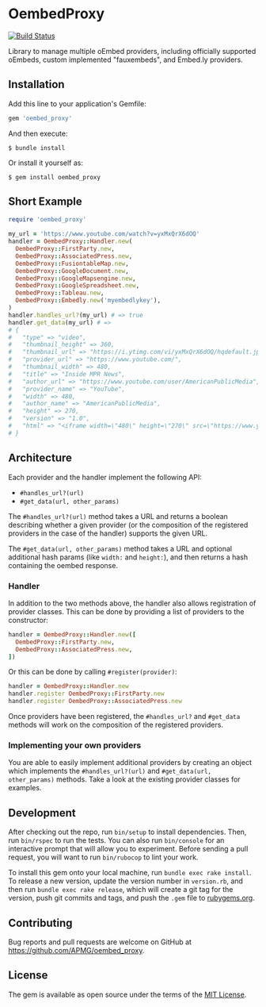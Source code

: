 # OembedProxy

[![Build Status](https://travis-ci.org/APMG/oembed_proxy.svg?branch=master)](https://travis-ci.org/APMG/oembed_proxy)

Library to manage multiple oEmbed providers, including officially supported oEmbeds, custom implemented "fauxembeds", and Embed.ly providers.

## Installation

Add this line to your application's Gemfile:

```ruby
gem 'oembed_proxy'
```

And then execute:

    $ bundle install

Or install it yourself as:

    $ gem install oembed_proxy

## Short Example

```ruby
require 'oembed_proxy'

my_url = 'https://www.youtube.com/watch?v=yxMxQrX6dOQ'
handler = OembedProxy::Handler.new(
  OembedProxy::FirstParty.new,
  OembedProxy::AssociatedPress.new,
  OembedProxy::FusiontableMap.new,
  OembedProxy::GoogleDocument.new,
  OembedProxy::GoogleMapsengine.new,
  OembedProxy::GoogleSpreadsheet.new,
  OembedProxy::Tableau.new,
  OembedProxy::Embedly.new('myembedlykey'),
)
handler.handles_url?(my_url) # => true
handler.get_data(my_url) # =>
# {
#   "type" => "video",
#   "thumbnail_height" => 360,
#   "thumbnail_url" => "https://i.ytimg.com/vi/yxMxQrX6dOQ/hqdefault.jpg",
#   "provider_url" => "https://www.youtube.com/",
#   "thumbnail_width" => 480,
#   "title" => "Inside MPR News",
#   "author_url" => "https://www.youtube.com/user/AmericanPublicMedia",
#   "provider_name" => "YouTube",
#   "width" => 480,
#   "author_name" => "AmericanPublicMedia",
#   "height" => 270,
#   "version" => "1.0",
#   "html" => "<iframe width=\"480\" height=\"270\" src=\"https://www.youtube.com/embed/yxMxQrX6dOQ?feature=oembed\" frameborder=\"0\" allow=\"autoplay; encrypted-media\" allowfullscreen></iframe>"
# }
```

## Architecture

Each provider and the handler implement the following API:

* `#handles_url?(url)`
* `#get_data(url, other_params)`

The `#handles_url?(url)` method takes a URL and returns a boolean describing whether a given provider (or the composition of the registered providers in the case of the handler) supports the given URL.

The `#get_data(url, other_params)` method takes a URL and optional additional hash params (like `width:` and `height:`), and then returns a hash containing the oembed response.

### Handler

In addition to the two methods above, the handler also allows registration of provider classes. This can be done by providing a list of providers to the constructor:

```ruby
handler = OembedProxy::Handler.new([
  OembedProxy::FirstParty.new,
  OembedProxy::AssociatedPress.new,
])
```

Or this can be done by calling `#register(provider)`:

```ruby
handler = OembedProxy::Handler.new
handler.register OembedProxy::FirstParty.new
handler.register OembedProxy::AssociatedPress.new
```

Once providers have been registered, the `#handles_url?` and `#get_data` methods will work on the composition of the registered providers.

### Implementing your own providers

You are able to easily implement additional providers by creating an object which implements the `#handles_url?(url)` and `#get_data(url, other_params)` methods. Take a look at the existing provider classes for examples.

## Development

After checking out the repo, run `bin/setup` to install dependencies. Then, run `bin/rspec` to run the tests. You can also run `bin/console` for an interactive prompt that will allow you to experiment. Before sending a pull request, you will want to run `bin/rubocop` to lint your work.

To install this gem onto your local machine, run `bundle exec rake install`. To release a new version, update the version number in `version.rb`, and then run `bundle exec rake release`, which will create a git tag for the version, push git commits and tags, and push the `.gem` file to [rubygems.org](https://rubygems.org).

## Contributing

Bug reports and pull requests are welcome on GitHub at https://github.com/APMG/oembed_proxy.

## License

The gem is available as open source under the terms of the [MIT License](https://opensource.org/licenses/MIT).
